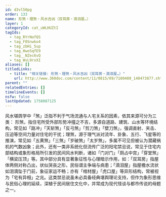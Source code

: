 ```yaml
---
id: d3vl50pg
order: 133
name: 形煞・理煞・风水吉凶（双耳房・滴泪屋…）
layer: 1
categoryId: cat_uWLHUZtI
tagIds:
  - tag_RYrNofQS
  - tag_F0Snwko4
  - tag_zbHi_5up
  - tag_HwoSqfE9
  - tag__NZec6vQ
  - tag_WvL9rxXI
aliases: []
titledLinks:
  - title: "相关链接: 形煞・理煞・风水吉凶（双耳房・滴泪屋…）"
    url: http://www.360doc.com/content/11/0815/09/7180480_140473877.shtml
parent: ""
relatedEntries: []
timelineEvents: []
nsfw: false
lastUpdated: 1758087125
---
```


风水堪舆学中「煞」泛指不利于气场流通与人宅关系的因素，依其来源可分为三类： 形煞，指住宅所受外部形势冲撞之不吉，多源自道路、建筑、山水等环境结构，常见如「路冲」「天斩煞」「反弓煞」「剪刀煞」「壁刀煞」，强调直射、夹击、压迫等空间力量对住宅的干扰；理煞，源于理气派对流年、卦象、五行、飞星等的推演，常见如「五黄煞」「三煞」「岁破煞」「太岁煞」，多属不可见但被认为潜藏祸机的气数凶象；此外，还有一类非系统化但流传广泛的阳宅禁忌说，常见于住宅内部结构或象形格局所引发的民间风水判断，诸如「门对门」「厕占中宫」「穿堂煞」「横梁压顶」等。其中部分具有显著象征性与心理暗示作用，如：「双耳房」指屋体两侧对称凸出，状似哭丧之形，民俗谓主争端与病患；「滴泪屋」指屋檐水流状如泪滴坠于门前，象征家运不畅；亦有「棺材屋」「虎口屋」等异形结构，常被视为「宅有异相」之兆。这类禁忌说虽未必具备经典堪舆理论支持，但作为象形思维与民俗心理的延续，深植于民间居住文化中，并常成为现代怪谈与都市传说的母题之一。